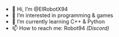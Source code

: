 - 👋 Hi, I’m @ElRobotX94
- 👀 I’m interested in programming & games
- 🌱 I’m currently learning C++ & Python
- 📫 How to reach me: Robot94 *(Discord)*

<!---
ElRobotX94/ElRobotX94 is a ✨ special ✨ repository because its `README.md` (this file) appears on your GitHub profile.
You can click the Preview link to take a look at your changes.
--->
